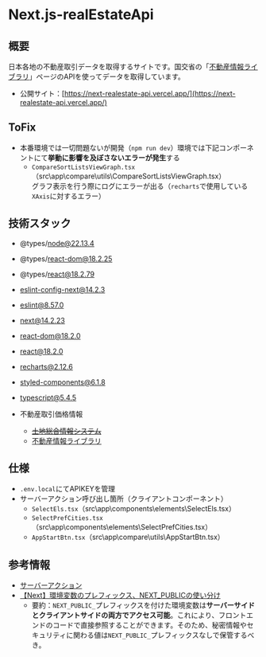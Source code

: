 # Next.js-realEstateApi

## 概要
日本各地の不動産取引データを取得するサイトです。国交省の「[不動産情報ライブラリ](https://www.reinfolib.mlit.go.jp/)」ページのAPIを使ってデータを取得しています。

- 公開サイト：[https://next-realestate-api.vercel.app/](https://next-realestate-api.vercel.app/)

## ToFix
- 本番環境では一切問題ないが開発（`npm run dev`）環境では下記コンポーネントにて**挙動に影響を及ぼさないエラーが発生**する
  - `CompareSortListsViewGraph.tsx`（src\app\compare\utils\CompareSortListsViewGraph.tsx）<br />
  グラフ表示を行う際にログにエラーが出る（`recharts`で使用している`XAxis`に対するエラー）

## 技術スタック
- @types/node@22.13.4
- @types/react-dom@18.2.25
- @types/react@18.2.79
- eslint-config-next@14.2.3
- eslint@8.57.0
- next@14.2.23
- react-dom@18.2.0
- react@18.2.0
- recharts@2.12.6
- styled-components@6.1.8
- typescript@5.4.5

- 不動産取引価格情報
  - ~~[土地総合情報システム](https://www.land.mlit.go.jp/webland/api.html)~~
  - [不動産情報ライブラリ](https://www.reinfolib.mlit.go.jp/)

## 仕様
- `.env.local`にてAPIKEYを管理
- サーバーアクション呼び出し箇所（クライアントコンポーネント）
  - `SelectEls.tsx`（src\app\components\elements\SelectEls.tsx）
  - `SelectPrefCities.tsx`（src\app\components\elements\SelectPrefCities.tsx）
  - `AppStartBtn.tsx`（src\app\compare\utils\AppStartBtn.tsx）

## 参考情報
- [サーバーアクション](https://nextjs.org/docs/app/building-your-application/data-fetching/server-actions-and-mutations)
- [【Next】環境変数のプレフィックス、NEXT_PUBLICの使い分け](https://zenn.dev/kibe/articles/7c09742400aa66)
  - 要約：`NEXT_PUBLIC_`プレフィックスを付けた環境変数は**サーバーサイドとクライアントサイドの両方でアクセス可能**。これにより、フロントエンドのコードで直接参照することができます。そのため、秘密情報やセキュリティに関わる値は`NEXT_PUBLIC_`プレフィックスなしで保管するべき。